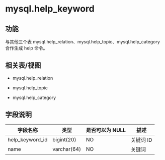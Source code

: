 mysql.help_keyword 
=======================================


**功能** 
---------------------------

与其他三个表 mysql.help_relation、mysql.help_topic、mysql.help_category 合作生成 help 命令。

**相关表/视图** 
-------------------------------

* mysql.help_relation

  

* mysql.help_topic

  

* mysql.help_category

  




**字段说明** 
-----------------------------



|    **字段名称**     |   **类型**    | **是否可以为 NULL** | **描述** |
|-----------------|-------------|----------------|--------|
| help_keyword_id | bigint(20)  | NO             | 关键词 ID |
| name            | varchar(64) | NO             | 关键词    |


